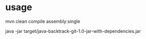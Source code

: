 # usage

mvn clean compile assembly:single

java -jar target/java-backtrack-git-1.0-jar-with-dependencies.jar
